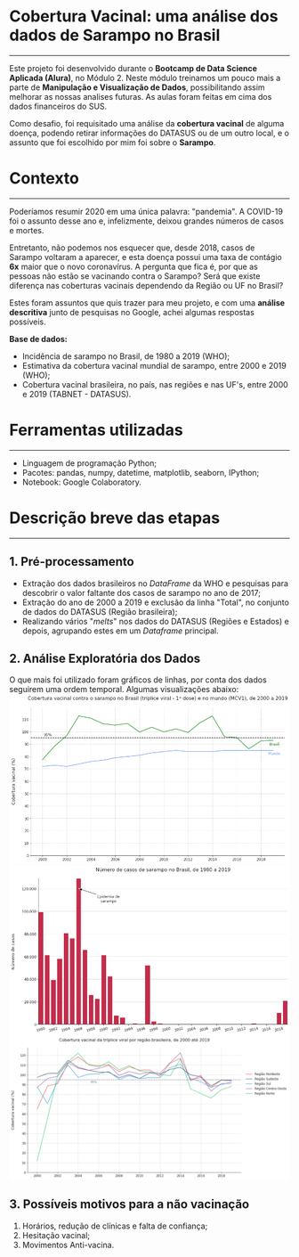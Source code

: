 # Cobertura Vacinal: uma análise dos dados de Sarampo no Brasil
---
Este projeto foi desenvolvido durante o **Bootcamp de Data Science Aplicada (Alura)**, no Módulo 2. Neste módulo treinamos um pouco mais a parte de **Manipulação e Visualização de Dados**, possibilitando assim melhorar as nossas analises futuras. As aulas foram feitas em cima dos dados financeiros do SUS.

Como desafio, foi requisitado uma análise da **cobertura vacinal** de alguma doença, podendo retirar informações do DATASUS ou de um outro local, e o assunto que foi escolhido por mim foi sobre o **Sarampo**.

# Contexto
---
Poderíamos resumir 2020 em uma única palavra: "pandemia". A COVID-19 foi o assunto desse ano e, infelizmente, deixou grandes números de casos e mortes. 

Entretanto, não podemos nos esquecer que, desde 2018, casos de Sarampo voltaram a aparecer, e esta doença possui uma taxa de contágio **6x** maior que o novo coronavírus. A pergunta que fica é, por que as pessoas não estão se vacinando contra o Sarampo? Será que existe diferença nas coberturas vacinais dependendo da Região ou UF no Brasil? 

Estes foram assuntos que quis trazer para meu projeto, e com uma **análise descritiva** junto de pesquisas no Google, achei algumas respostas possíveis.

**Base de dados:**
- Incidência de sarampo no Brasil, de 1980 a 2019 (WHO);
- Estimativa da cobertura vacinal mundial de sarampo, entre 2000 e 2019 (WHO);
- Cobertura vacinal brasileira, no país, nas regiões e nas UF's, entre 2000 e 2019 (TABNET - DATASUS).

# Ferramentas utilizadas
---
- Linguagem de programação Python;
- Pacotes: pandas, numpy, datetime, matplotlib, seaborn, IPython;
- Notebook: Google Colaboratory.

# Descrição breve das etapas
---
## 1. Pré-processamento
- Extração dos dados brasileiros no *DataFrame* da WHO e pesquisas para descobrir o valor faltante dos casos de sarampo no ano de 2017;
- Extração do ano de 2000 a 2019 e exclusão da linha "Total", no conjunto de dados do DATASUS (Região brasileira);
- Realizando vários "*melts*" nos dados do DATASUS (Regiões e Estados) e depois, agrupando estes em um *Dataframe* principal.

## 2. Análise Exploratória dos Dados
O que mais foi utilizado foram gráficos de linhas, por conta dos dados seguirem uma ordem temporal. Algumas visualizações abaixo:
![](https://github.com/Emersonmiady/cobertura-vacinal-br/blob/main/img/br_world.png?raw=true)
![](https://github.com/Emersonmiady/cobertura-vacinal-br/blob/main/img/measles_br.png?raw=true)
![](https://github.com/Emersonmiady/cobertura-vacinal-br/blob/main/img/br_regions.png?raw=true)

## 3. Possíveis motivos para a não vacinação
1. Horários, redução de clínicas e falta de confiança;
2. Hesitação vacinal;
3. Movimentos Anti-vacina.

